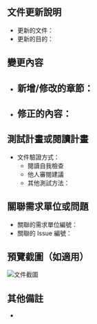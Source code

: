 ## 文件更新說明
<!-- 描述文件更新的原因和目標。 -->
- 更新的文件：
- 更新的目的：

## 變更內容
<!-- 說明此次 PR 中對文件所做的具體變更。 -->
- 新增/修改的章節：
  - 
- 修正的內容：
  - 

## 測試計畫或閱讀計畫
<!-- 提供一個測試或閱讀計畫，以確保文件易於理解並準確。 -->
- 文件驗證方式：
  - 閱讀自我檢查
  - 他人審閱建議
  - 其他測試方法：

## 關聯需求單位或問題
<!-- 如果此文件更新與某個需求單位或問題相關聯，請在此處連結對應的 issue 或需求單位編號。 -->
- 關聯的需求單位編號：
- 關聯的 Issue 編號：

## 預覽截圖（如適用）
<!-- 如果文件變更中包含視覺變更或圖表更新，請附上截圖以協助審查。 -->
![文件截圖](圖片連結)

## 其他備註
<!-- 提供其他有助於審查或是需要注意的事項。 -->
- 
